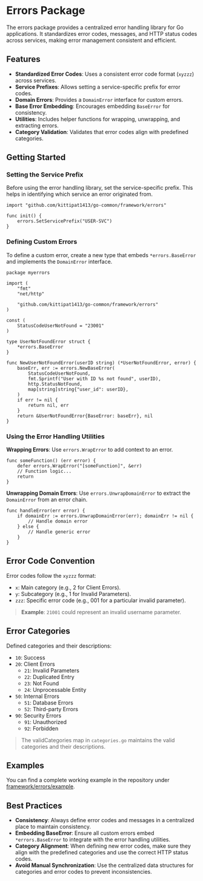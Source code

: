 # Errors Package
The errors package provides a centralized error handling library for Go applications. It standardizes error codes, messages, and HTTP status codes across services, making error management consistent and efficient.

## Features
- **Standardized Error Codes**: Uses a consistent error code format (`xyzzz`) across services.
- **Service Prefixes**: Allows setting a service-specific prefix for error codes.
- **Domain Errors**: Provides a `DomainError` interface for custom errors.
- **Base Error Embedding**: Encourages embedding `BaseError` for consistency.
- **Utilities**: Includes helper functions for wrapping, unwrapping, and extracting errors.
- **Category Validation**: Validates that error codes align with predefined categories.

## Getting Started

### Setting the Service Prefix
Before using the error handling library, set the service-specific prefix. This helps in identifying which service an error originated from.
```golang
import "github.com/kittipat1413/go-common/framework/errors"

func init() {
    errors.SetServicePrefix("USER-SVC")
}
```

### Defining Custom Errors
To define a custom error, create a new type that embeds `*errors.BaseError` and implements the `DomainError` interface.
```golang
package myerrors

import (
    "fmt"
    "net/http"

    "github.com/kittipat1413/go-common/framework/errors"
)

const (
    StatusCodeUserNotFound = "23001"
)

type UserNotFoundError struct {
    *errors.BaseError
}

func NewUserNotFoundError(userID string) (*UserNotFoundError, error) {
    baseErr, err := errors.NewBaseError(
        StatusCodeUserNotFound,
        fmt.Sprintf("User with ID %s not found", userID),
        http.StatusNotFound,
        map[string]string{"user_id": userID},
    )
    if err != nil {
        return nil, err
    }
    return &UserNotFoundError{BaseError: baseErr}, nil
}
```

### Using the Error Handling Utilities
**Wrapping Errors**: Use `errors.WrapError` to add context to an error.
```golang
func someFunction() (err error) {
    defer errors.WrapError("[someFunction]", &err)
    // Function logic...
    return
}
```
**Unwrapping Domain Errors**: Use `errors.UnwrapDomainError` to extract the `DomainError` from an error chain.
```golang
func handleError(err error) {
    if domainErr := errors.UnwrapDomainError(err); domainErr != nil {
        // Handle domain error
    } else {
        // Handle generic error
    }
}
```

## Error Code Convention
Error codes follow the `xyzzz` format:
- `x`: Main category (e.g., 2 for Client Errors).
- `y`: Subcategory (e.g., 1 for Invalid Parameters).
- `zzz`: Specific error code (e.g., 001 for a particular invalid parameter).
> **Example**: `21001` could represent an invalid username parameter.

## Error Categories
Defined categories and their descriptions:
- `10`: Success
- `20`: Client Errors
    - `21`: Invalid Parameters
    - `22`: Duplicated Entry
    - `23`: Not Found
    - `24`: Unprocessable Entity
- `50`: Internal Errors
    - `51`: Database Errors
    - `52`: Third-party Errors
- `90`: Security Errors
    - `91`: Unauthorized
    - `92`: Forbidden
> The validCategories map in `categories.go` maintains the valid categories and their descriptions.

## Examples
You can find a complete working example in the repository under [framework/errors/example](example/).

## Best Practices
- **Consistency**: Always define error codes and messages in a centralized place to maintain consistency.
- **Embedding BaseError**: Ensure all custom errors embed `*errors.BaseError` to integrate with the error handling utilities.
- **Category Alignment**: When defining new error codes, make sure they align with the predefined categories and use the correct HTTP status codes.
- **Avoid Manual Synchronization**: Use the centralized data structures for categories and error codes to prevent inconsistencies.